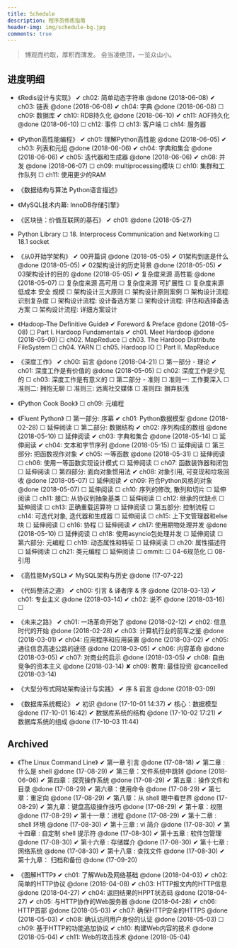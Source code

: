 ```yaml
---
title: Schedule
description: 程序员修炼指南
header-img: img/schedule-bg.jpg
comments: true
---
```


> 博观而约取，厚积而薄发。
会当凌绝顶，一览众山小。


## 进度明细

- 《Redis设计与实现》
    ✔ ch02: 简单动态字符串 @done (2018-06-08)
    ✔ ch03: 链表 @done (2018-06-08)
    ✔ ch04: 字典 @done (2018-06-08)
    ☐ ch09: 数据库
    ✔ ch10: RDB持久化 @done (2018-06-10)
    ✔ ch11: AOF持久化 @done (2018-06-10)
    ☐ ch12: 事件
    ☐ ch13: 客户端
    ☐ ch14: 服务器


- 《Python高性能编程》
    ✔ ch01: 理解Python高性能 @done (2018-06-05)
    ✔ ch03: 列表和元组 @done (2018-06-06)
    ✔ ch04: 字典和集合 @done (2018-06-06)
    ✔ ch05: 迭代器和生成器 @done (2018-06-06)
    ✔ ch08: 并发 @done (2018-06-07)
    ☐ ch09: multiprocessing模块
    ☐ ch10: 集群和工作队列
    ☐ ch11: 使用更少的RAM

- 《数据结构与算法 Python语言描述》

- 《MySQL技术内幕: InnoDB存储引擎》

- 《区块链：价值互联网的基石》
    ✔ ch01:  @done (2018-05-27)

- Python Library
    ☐ 18. Interprocess Communication and Networking
        ☐ 18.1 socket

- 《从0开始学架构》
    ✔ 00开篇词 @done (2018-05-05)
    ✔ 01架构到底是什么 @done (2018-05-05)
    ✔ 02架构设计的历史背景 @done (2018-05-05)
    ✔ 03架构设计的目的 @done (2018-05-05)
    ✔ 复杂度来源 高性能 @done (2018-05-07)
    ☐ 复杂度来源 高可用
    ☐ 复杂度来源 可扩展性
    ☐ 复杂度来源 低成本 安全 规模
    ☐ 架构设计三大原则
    ☐ 架构设计原则案例
    ☐ 架构设计流程: 识别复杂度
    ☐ 架构设计流程: 设计备选方案
    ☐ 架构设计流程: 评估和选择备选方案
    ☐ 架构设计流程: 详细方案设计


- 《Hadoop-The Definitive Guide》
    ✔ Foreword & Preface @done (2018-05-08)
    ☐ Part I. Hardoop Fundamentals
        ✔ ch01. Meet Hardoop @done (2018-05-09)
        ☐ ch02. MapReduce
        ☐ ch03. The Hardoop Distribute FileSystem
        ☐ ch04. YARN
        ☐ ch05. Hardoop IO
    ☐ Part II. MapReduce


- 《深度工作》
    ✔ ch00: 前言 @done (2018-04-21)
    ☐  第一部分 - 理论
        ✔ ch01: 深度工作是有价值的 @done (2018-05-05)
        ☐ ch02: 深度工作是少见的
        ☐ ch03: 深度工作是有意义的
    ☐  第二部分 - 准则
        ☐ 准则一: 工作要深入
        ☐ 准则二: 拥抱无聊
        ☐ 准则三: 远离社交媒体
        ☐ 准则四: 摒弃肤浅


- 《Python Cook Book》
    ☐ ch09: 元编程


- 《Fluent Python》
    ☐ 第一部分: 序幕
        ✔ ch01: Python数据模型 @done (2018-02-28)
        ☐ 延伸阅读
    ☐ 第二部分: 数据结构
        ✔ ch02: 序列构成的数组 @done (2018-05-10)
        ☐ 延伸阅读
        ✔ ch03: 字典和集合 @done (2018-05-14)
        ☐ 延伸阅读
        ✔ ch04: 文本和字节序列 @done (2018-05-15)
        ☐ 延伸阅读
    ☐ 第三部分: 把函数视作对象
        ✔ ch05: 一等函数 @done (2018-05-31)
        ☐ 延伸阅读
        ☐ ch06: 使用一等函数实现设计模式
        ☐ 延伸阅读
        ☐ ch07: 函数装饰器和闭包
        ☐ 延伸阅读
    ☐ 第四部分: 面向对象惯用法
        ✔ ch08: 对象引用, 可变现和垃圾回收 @done (2018-05-07)
        ☐ 延伸阅读
        ✔ ch09: 符合Python风格的对象 @done (2018-05-07)
        ☐ 延伸阅读
        ☐ ch10: 序列的修改, 散列和切片
        ☐ 延伸阅读
        ☐ ch11: 接口: 从协议到抽象基类
        ☐ 延伸阅读
        ☐ ch12: 继承的优缺点
        ☐ 延伸阅读
        ☐ ch13: 正确重载运算符
        ☐ 延伸阅读
    ☐ 第五部分: 控制流程
        ☐ ch14: 可迭代对象, 迭代器和生成器
        ☐ 延伸阅读
        ☐ ch15: 上下文管理器和else块
        ☐ 延伸阅读
        ☐ ch16: 协程
        ☐ 延伸阅读
        ✔ ch17: 使用期物处理并发 @done (2018-05-10)
        ☐ 延伸阅读
        ☐ ch18: 使用asyncio包处理并发
        ☐ 延伸阅读
    ☐ 第六部分: 元编程
        ☐ ch19: 动态属性和特征
        ☐ 延伸阅读
        ☐ ch20: 属性描述符
        ☐ 延伸阅读
        ☐ ch21: 类元编程
        ☐ 延伸阅读
    ☐ ommit:
        ☐ 04-6规范化
        ☐ 08-引用



- 《高性能MySQL》
    ✔ MySQL架构与历史 @done (17-07-22)



- 《代码整洁之道》
    ✔ ch00: 引言 & 译者序 & 序 @done (2018-03-13)
    ✔ ch01: 专业主义 @done (2018-03-14)
    ✔ ch02: 说不 @done (2018-03-16)
    ☐ 


- 《未来之路》
    ✔ ch01: 一场革命开始了 @done (2018-02-12)
    ✔ ch02: 信息时代的开始 @done (2018-02-28)
    ✔ ch03: 计算机行业的前车之鉴 @done (2018-03-01)
    ✔ ch04: 应用程序和应用装置 @done (2018-03-02)
    ✔ ch05: 通往信息高速公路的途径 @done (2018-03-05)
    ✔ ch06: 内容革命 @done (2018-03-05)
    ✔ ch07: 对商业的启示 @done (2018-03-05)
    ✔ ch08: 自由竞争的资本主义 @done (2018-03-14)
    ✘ ch09: 教育: 最佳投资 @cancelled (2018-03-14)


- 《大型分布式网站架构设计与实践》
    ✔ 序 & 前言 @done (2018-03-09)


- 《数据库系统概论》
    ✔ 初识 @done (17-10-01 14:37)
    ✔ 核心：数据模型 @done (17-10-01 16:42)
    ✔ 数据库系统的结构 @done (17-10-02 17:21)
    ✔ 数据库系统的组成 @done (17-10-03 11:44)

## Archived

- 《The Linux Command Line》
    ✔ 第一章 引言 @done (17-08-18)
    ✔ 第二章 : 什么是 shell @done (17-08-29)
    ✔ 第三章：文件系统中跳转 @done (2018-06-06)
    ✔ 第四章：探究操作系统 @done (17-08-29)
    ✔ 第五章：操作文件和目录 @done (17-08-29)
    ✔ 第六章：使用命令 @done (17-08-29)
    ✔ 第七章：重定向 @done (17-08-29)
    ✔ 第八章：从 shell 眼中看世界 @done (17-08-29)
    ✔ 第九章：键盘高级操作技巧 @done (17-08-29)
    ✔ 第十章：权限 @done (17-08-29)
    ✔ 第十一章：进程 @done (17-08-29)
    ✔ 第十二章 : shell 环境 @done (17-08-30)
    ✔ 第十三章 : vi 简介 @done (17-08-30)
    ✔ 第十四章 : 自定制 shell 提示符 @done (17-08-30)
    ✔ 第十五章 : 软件包管理 @done (17-08-30)
    ✔ 第十六章 : 存储媒介 @done (17-08-30)
    ✔ 第十七章 : 网络系统 @done (17-08-30)
    ✔ 第十八章 : 查找文件 @done (17-08-30)
    ✔ 第十九章： 归档和备份 @done (17-09-20)

- 《图解HTTP》
    ✔ ch01: 了解Web及网络基础 @done (2018-04-03)
    ✔ ch02: 简单的HTTP协议 @done (2018-04-08)
    ✔ ch03: HTTP报文内的HTTP信息 @done (2018-04-27)
    ✔ ch04: 返回结果的HPPT状态码 @done (2018-04-27)
    ✔ ch05: 与HTTP协作的Web服务器 @done (2018-04-28)
    ✔ ch06: HTTP首部 @done (2018-05-03)
    ✔ ch07: 确保HTTP安全的HTTPS @done (2018-05-03)
    ✔ ch08: 确认访问用户身份的认证 @done (2018-05-03)
    ☐ ch09: 基于HTTP的功能追加协议
    ✔ ch10: 构建Web内容的技术 @done (2018-05-04)
    ✔ ch11: Web的攻击技术 @done (2018-05-04)
